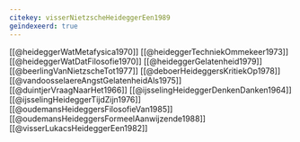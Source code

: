 ```yaml
---
citekey: visserNietzscheHeideggerEen1989
geïndexeerd: true
---
```

[[@heideggerWatMetafysica1970]]
[[@heideggerTechniekOmmekeer1973]]
[[@heideggerWatDatFilosofie1970]]
[[@heideggerGelatenheid1979]]
[[@beerlingVanNietzscheTot1977]]
[[@deboerHeideggersKritiekOp1978]]
[[@vandoosselaereAngstGelatenheidAls1975]]
[[@duintjerVraagNaarHet1966]]
[[@ijsselingHeideggerDenkenDanken1964]]
[[@ijsselingHeideggerTijdZijn1976]]
[[@oudemansHeideggersFilosofieVan1985]]
[[@oudemansHeideggersFormeelAanwijzende1988]]
[[@visserLukacsHeideggerEen1982]]
